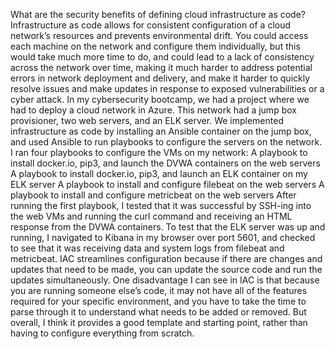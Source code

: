 What are the security benefits of defining cloud infrastructure as code?
Infrastructure as code allows for consistent configuration of a cloud network’s resources and prevents environmental drift. You could access each machine on the network and configure them individually, but this would take much more time to do, and could lead to a lack of consistency across the network over time, making it much harder to address potential errors in network deployment and delivery, and make it harder to quickly resolve issues and make updates in response to exposed vulnerabilities or a cyber attack. 
In my cybersecurity bootcamp, we had a project where we had to deploy a cloud network in Azure. This network had a jump box provisioner, two web servers, and an ELK server. We implemented infrastructure as code by installing an Ansible container on the jump box, and used Ansible to run playbooks to configure the servers on the network.
I ran four playbooks to configure the VMs on my network:
 A playbook to install docker.io, pip3, and launch the DVWA containers on the web servers
A playbook to install docker.io, pip3, and launch an ELK container on my ELK server 
A playbook to install and configure filebeat on the web servers 
A playbook to install and configure metricbeat on the web servers 
After running the first playbook, I tested that it was successful by SSH-ing into the web VMs and running the curl command and receiving an HTML response from the DVWA containers. To test that the ELK server was up and running, I navigated to Kibana in my browser over port 5601, and checked to see that it was receiving data and system logs from filebeat and metricbeat. 
IAC streamlines configuration because if there are changes and updates that need to be made, you can update the source code and run the updates simultaneously. One disadvantage I can see in IAC is that because you are running someone else’s code, it may not have all of the features required for your specific environment, and you have to take the time to parse through it to understand what needs to be added or removed. But overall, I think it provides a good template and starting point, rather than having to configure everything from scratch. 

